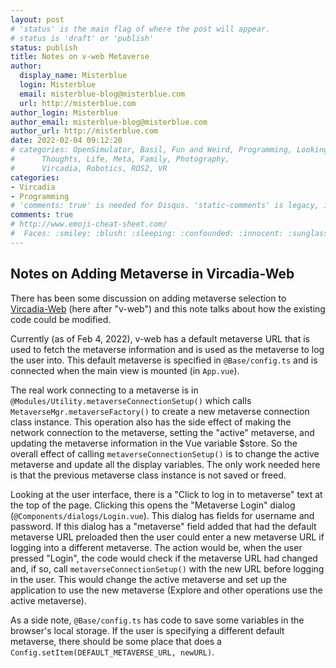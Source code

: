 ```yaml
---
layout: post
# 'status' is the main flag of where the post will appear.
# status is 'draft' or 'publish'
status: publish
title: Notes on v-web Metaverse
author:
  display_name: Misterblue
  login: Misterblue
  email: misterblue-blog@misterblue.com
  url: http://misterblue.com
author_login: Misterblue
author_email: misterblue-blog@misterblue.com
author_url: http://misterblue.com
date: 2022-02-04 09:12:20
# categories: OpenSimulator, Basil, Fun and Weird, Programming, LookingGlass, Travel
#      Thoughts, Life, Meta, Family, Photography,
#      Vircadia, Robotics, ROS2, VR
categories:
- Vircadia
- Programming
# 'comments: true' is needed for Disqus. 'static-comments' is legacy, imbedded comments.
comments: true
# http://www.emoji-cheat-sheet.com/
#  Faces: :smiley: :blush: :sleeping: :confounded: :innocent: :sunglasses: :sleepy:
---
```

## Notes on Adding Metaverse in Vircadia-Web

There has been some discussion on adding metaverse selection to [Vircadia-Web] (here after "v-web") and this note talks about how the existing code could be modified.

Currently (as of Feb 4, 2022), v-web has a default metaverse URL that is used to fetch the metaverse information and is used as the metaverse to log the user into.
This default metaverse is specified in `@Base/config.ts` and is connected when the main view is mounted (in `App.vue`).

The real work connecting to a metaverse is in `@Modules/Utility.metaverseConnectionSetup()` which calls `MetaverseMgr.metaverseFactory()` to create a new metaverse connection class instance. This operation also has the side effect of making the network connection to the metaverse, setting the "active" metaverse, and updating the metaverse information in the Vue variable $store. So the overall effect of calling `metaverseConnectionSetup()` is to change the active metaverse and update all the display variables. The only work needed here is that the previous metaverse class instance is not saved or freed.

Looking at the user interface, there is a "Click to log in to metaverse" text at the top of the page. Clicking this opens the "Metaverse Login" dialog (`@Components/dialogs/Login.vue`). This dialog has fields for username and password. If this dialog has a "metaverse" field added that had the default metaverse URL preloaded then the user could enter a new metaverse URL if logging into a different metaverse. The action would be, when the user pressed "Login", the code would check if the metaverse URL had changed and, if so, call `metaverseConnectionSetup()` with the new URL before logging in the user. This would change the active metaverse and set up  the application to use the new metaverse (Explore and other operations use the active metaverse).

As a side note, `@Base/config.ts` has code to save some variables in the browser's local storage. If the user is specifying a different default metaverse, there should be some place that does a `Config.setItem(DEFAULT_METAVERSE_URL, newURL)`.

[Vircadia-Web]: https://github.com/vircadia/vircadia-web
